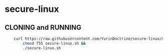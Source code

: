 # secure-linux

## CLONING and RUNNING

```sh
    curl https://raw.githubusercontent.com/YurinDoctrine/secure-linux/main/secure-linux.sh >secure-linux.sh &&
        chmod 755 secure-linux.sh &&
        ./secure-linux.sh
```
